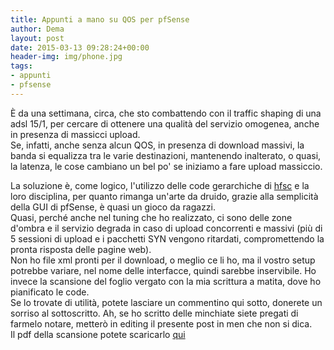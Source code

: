 ```yaml
---
title: Appunti a mano su QOS per pfSense
author: Dema
layout: post
date: 2015-03-13 09:28:24+00:00
header-img: img/phone.jpg
tags: 
- appunti
- pfsense
---
```

È da una settimana, circa, che sto combattendo con il traffic shaping di una adsl 15/1, per cercare di ottenere una qualità del servizio omogenea, anche in presenza di massicci upload.        
Se, infatti, anche senza alcun QOS, in presenza di download massivi, la banda si equalizza tra le varie destinazioni, mantenendo inalterato, o quasi, la latenza, le cose cambiano un bel po' se iniziamo a fare upload massiccio.          

La soluzione è, come logico, l'utilizzo delle code gerarchiche di [hfsc](http://en.wikipedia.org/wiki/Hierarchical_fair-service_curve) e la loro disciplina, per quanto rimanga un'arte da druido, grazie alla semplicità della GUI di pfSense, è quasi un gioco da ragazzi.            
Quasi, perché anche nel tuning che ho realizzato, ci sono delle zone d'ombra e il servizio degrada in caso di upload concorrenti e massivi (più di 5 sessioni di upload e i pacchetti SYN vengono ritardati, compromettendo la pronta risposta delle pagine web).                       
Non ho file xml pronti per il download, o meglio ce li ho, ma il vostro setup potrebbe variare, nel nome delle interfacce, quindi sarebbe inservibile. Ho invece la scansione del foglio vergato con la mia scrittura a matita, dove ho pianificato le code.                
Se lo trovate di utilità, potete lasciare un commentino qui sotto, donerete un sorriso al sottoscritto. Ah, se ho scritto delle minchiate siete pregati di farmelo notare, metterò in editing il presente post in men che non si dica.        
Il pdf della scansione potete scaricarlo [qui](http://dmblob.s3.amazonaws.com/appuntipfsense.pdf)